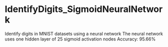 # IdentifyDigits_SigmoidNeuralNetwork
Identify digits in MNIST datasets using a neural network
The neural network uses one hidden layer of 25 sigmoid activation nodes
Accuracy: 95.66%
